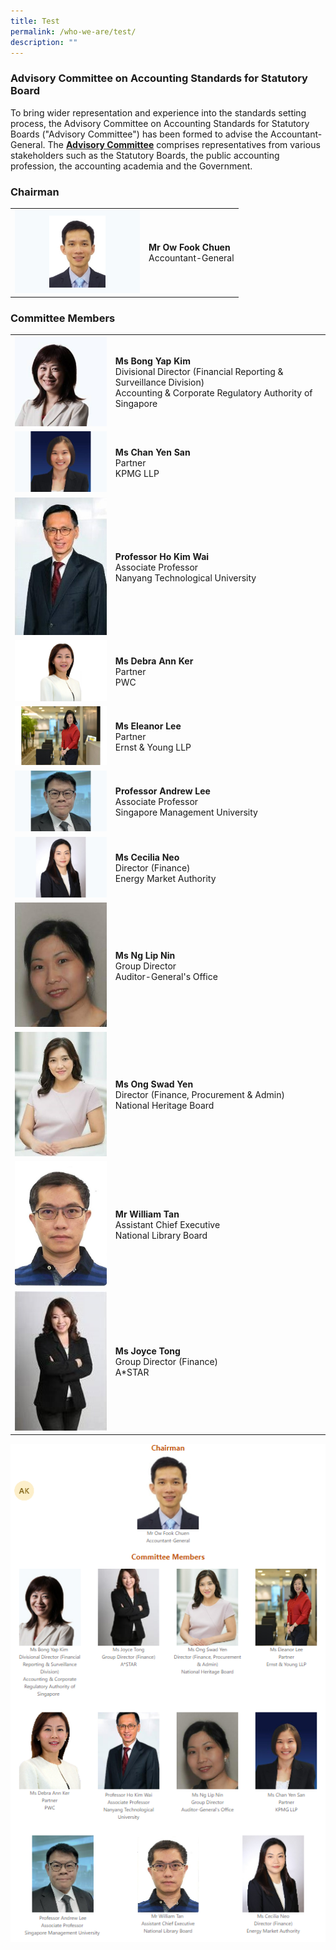 ```yaml
---
title: Test
permalink: /who-we-are/test/
description: ""
---
```

### Advisory Committee on Accounting Standards for Statutory Board

  
	
To bring wider representation and experience into the standards setting process, the Advisory Committee on Accounting Standards for Statutory Boards ("Advisory Committee") has been formed to advise the Accountant-General. The **[Advisory Committee](/who-we-are/objectives-of-advisory-committee/)** comprises representatives from various stakeholders such as the Statutory Boards, the public accounting profession, the accounting academia and the Government.

### **Chairman**

|  |  |
| -------- | -------- |
|<img src="/images/Images/Default%20Source/Who%20We%20Are/ow-fook-chuen-20230320.jpg" alt="Mr Ow Fook Chuen" style="width:200px;height:auto;object-fit:cover;">|**Mr Ow Fook Chuen**<br>Accountant-General|

### **Committee Members**

|  |  |
| -------- | -------- | 
|<img src="/images/Images/Default%20Source/Who%20We%20Are/Bong-Yap-Kim.jpg" alt="Ms Bong Yap Kim" style="width:200px;height:auto;object-fit:cover;">|**Ms Bong Yap Kim**<br>Divisional Director (Financial Reporting & Surveillance Division)<br>Accounting & Corporate Regulatory Authority of Singapore  |
|<img src="/images/Images/Default%20Source/Who%20We%20Are/chan-yen-san-20230320.jpg" alt="Ms Chan Yen San" style="width:200px;height:auto;object-fit:cover;">| **Ms Chan Yen San** <br> Partner  <br>KPMG LLP|
|<img src="/images/Images/Default%20Source/Who%20We%20Are/Ho-Kim-Wai.jpg" alt="Professor Ho Kim Wai" style="width:200px;height:auto;object-fit:cover;">|**Professor Ho Kim Wai**<br>Associate Professor<br>Nanyang Technological University|
|<img src="/images/Images/Default%20Source/Who%20We%20Are/debra-ann-ker-20230320.jpg" alt="Ms Debra Ann Ker" style="width:200px;height:auto;object-fit:cover;">|**Ms Debra Ann Ker**<br>Partner<br>PWC|
|<img src="/images/Images/Default%20Source/Who%20We%20Are/Eleanor-Lee.jpg" alt="Ms Eleanor Lee" style="width:200px;height:auto;object-fit:cover;">|**Ms Eleanor Lee**<br>Partner<br>Ernst & Young LLP|
|<img src="/images/Images/Default%20Source/Who%20We%20Are/andrew-lee-20230320.jpg" alt="Professor Andrew Lee" style="width:200px;height:auto;object-fit:cover;">|**Professor Andrew Lee**<br>Associate Professor<br>Singapore Management University|
|<img src="/images/Images/Default%20Source/Who%20We%20Are/cecilia-neo_corporate-photo-20230320.jpg" alt="Ms Cecilia Neo" style="width:200px;height:auto;object-fit:cover;">|**Ms Cecilia Neo**<br>Director (Finance)<br>Energy Market Authority|
|<img src="/images/Images/Default%20Source/Who%20We%20Are/Ng-Lip-Nin.jpg" alt="Ms Ng Lip Nin" style="width:200px;height:auto;object-fit:cover;">|**Ms Ng Lip Nin**<br>Group Director<br>Auditor-General's Office|
|<img src="/images/Images/Default%20Source/Who%20We%20Are/Ong-Swad-Yen.jpg" alt="Ms Ong Swad Yen" style="width:200px;height:auto;object-fit:cover;">|**Ms Ong Swad Yen**<br>Director (Finance, Procurement & Admin)<br>National Heritage Board|
|<img src="/images/Images/Default%20Source/Who%20We%20Are/William-Tan.jpg" alt="Mr William Tan" style="width:200px;height:auto;object-fit:cover;">|**Mr William Tan**<br>Assistant Chief Executive<br>National Library Board|
|<img src="/images/Images/Default%20Source/Who%20We%20Are/Joyce-Tong.jpg" alt="Ms Joyce Tong" style="width:200px;height:auto;object-fit:cover;">|**Ms Joyce Tong**<br>Group Director (Finance)<br>A\*STAR|

![](/images/Images/Default%20Source/Who%20We%20Are/Who%20we%20are.png)